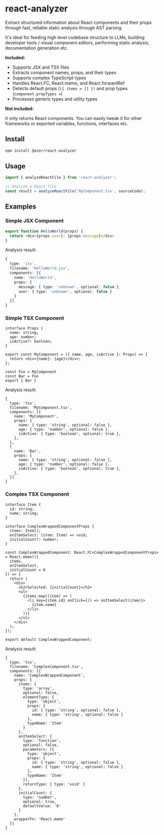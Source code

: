 # react-analyzer

Extract structured information about React components and their props through fast, reliable static analysis through AST parsing.

It's ideal for feeding high level codebase structure to LLMs, building developer tools / visual component editors, performing static analysis, documentation generation etc.

**Included:**
- Supports JSX and TSX files
- Extracts component names, props, and their types
- Supports complex TypeScript types
- Handles React.FC, React.memo, and React.forwardRef
- Detects default props (`({ items = [] })` and prop types (`component.propTypes =`)
- Processes generic types and utility types

**Not included:**

It only returns React components. You can easily tweak it for other frameworks or exported variables, functions, interfaces etc.

## Install

```bash
npm install @azer/react-analyzer
```

## Usage

```js
import { analyzeReactFile } from 'react-analyzer';

// Analyze a React file
const result = analyzeReactFile('MyComponent.tsx', sourceCode);
```

## Examples

### Simple JSX Component

```ts
export function HelloWorld(props) {
  return <div>{props.user}: {props.message}</div>
}
```

Analysis result:

```ts
{
  type: 'jsx',
  filename: 'HelloWorld.jsx',
  components: [{
    name: 'HelloWorld',
    props: {
      message: { type: 'unknown', optional: false },
      user: { type: 'unknown', optional: false }
    }
  }]
}
```

### Simple TSX Component

```tsx
interface Props {
  name: string;
  age: number;
  isActive?: boolean;
}

export const MyComponent = ({ name, age, isActive }: Props) => {
  return <div>{name}: {age}</div>;
};

const Foo = MyComponent
const Bar = Foo
export { Bar }
```

Analysis result:

```tsx
{
  type: 'tsx',
  filename: 'MyComponent.tsx',
  components: [{
    name: 'MyComponent',
    props: {
      name: { type: 'string', optional: false },
      age: { type: 'number', optional: false },
      isActive: { type: 'boolean', optional: true },
    },
  },
  {
    name: 'Bar',
    props: {
      name: { type: 'string', optional: false },
      age: { type: 'number', optional: false },
      isActive: { type: 'boolean', optional: true },
    },
  }]
}
```

### Complex TSX Component

```tsx
interface Item {
  id: string;
  name: string;
}

interface ComplexWrappedComponentProps {
  items: Item[];
  onItemSelect: (item: Item) => void;
  initialCount?: number;
}

const ComplexWrappedComponent: React.FC<ComplexWrappedComponentProps> = React.memo(({ 
  items, 
  onItemSelect, 
  initialCount = 0 
}) => {
  return (
    <div>
      <h2>Selected: {initialCount}</h2>
      <ul>
        {items.map((item) => (
          <li key={item.id} onClick={() => onItemSelect(item)}>
            {item.name}
          </li>
        ))}
      </ul>
    </div>
  );
});

export default ComplexWrappedComponent;
```

Analysis result:

```tsx
{
  type: 'tsx',
  filename: 'ComplexComponent.tsx',
  components: [{
    name: 'ComplexWrappedComponent',
    props: {
      items: {
        type: 'array',
        optional: false,
        elementType: {
          type: 'object',
          props: {
            id: { type: 'string', optional: false },
            name: { type: 'string', optional: false }
          },
          typeName: 'Item'
        }
      },
      onItemSelect: {
        type: 'function',
        optional: false,
        parameters: [{
          type: 'object',
          props: {
            id: { type: 'string', optional: false },
            name: { type: 'string', optional: false }
          },
          typeName: 'Item'
        }],
        returnType: { type: 'void' }
      },
      initialCount: {
        type: 'number',
        optional: true,
        defaultValue: '0'
      }
    },
    wrapperFn: 'React.memo'
  }]
}
```
